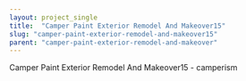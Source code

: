 ```yaml
---
layout: project_single
title:  "Camper Paint Exterior Remodel And Makeover15"
slug: "camper-paint-exterior-remodel-and-makeover15"
parent: "camper-paint-exterior-remodel-and-makeover"
---
```

Camper Paint Exterior Remodel And Makeover15 - camperism